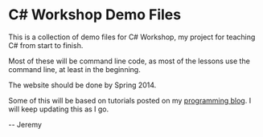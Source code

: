C# Workshop Demo Files
==============

This is a collection of demo files for C# Workshop, my project for teaching C# from start to finish. 

Most of these will be command line code, as most of the lessons use the command line, at least in the beginning. 

The website should be done by Spring 2014.

Some of this will be based on tutorials posted on my [programming blog](http://www.jeremymorgan.com). I will keep updating this as I go.

-- Jeremy
